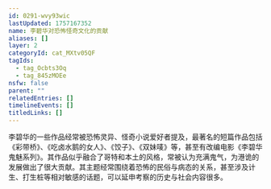 ```yaml
---
id: 0291-wvy93wic
lastUpdated: 1757167352
name: 李碧华对恐怖怪奇文化的贡献
aliases: []
layer: 2
categoryId: cat_MXtv05QF
tagIds:
  - tag_Ocbts3Oq
  - tag_845zMOEe
nsfw: false
parent: ""
relatedEntries: []
timelineEvents: []
titledLinks: []
---
```


李碧华的一些作品经常被恐怖灵异、怪奇小说爱好者提及，最著名的短篇作品包括《彩带桥》、《吃卤水鹅的女人》、《饺子》、《双妹唛》等，甚至有改编电影《李碧华鬼魅系列》。其作品似乎融合了哥特和本土的风格，常被认为充满鬼气，为港诡的发展做出了很大贡献。其主题经常围绕着恐怖的民俗与病态的关系，甚至涉及计生、打生桩等相对敏感的话题，可以延申考察的历史与社会内容很多。